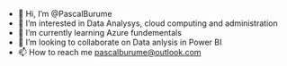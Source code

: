 - 👋 Hi, I’m @PascalBurume
- 👀 I’m interested in Data Analysys, cloud computing and administration
- 🌱 I’m currently learning Azure fundementals
- 💞️ I’m looking to collaborate on Data anlysis in Power BI
- 📫 How to reach me pascalburume@outlook.com

<!---
PascalBurume/PascalBurume is a ✨ special ✨ repository because its `README.md` (this file) appears on your GitHub profile.
You can click the Preview link to take a look at your changes.
--->
